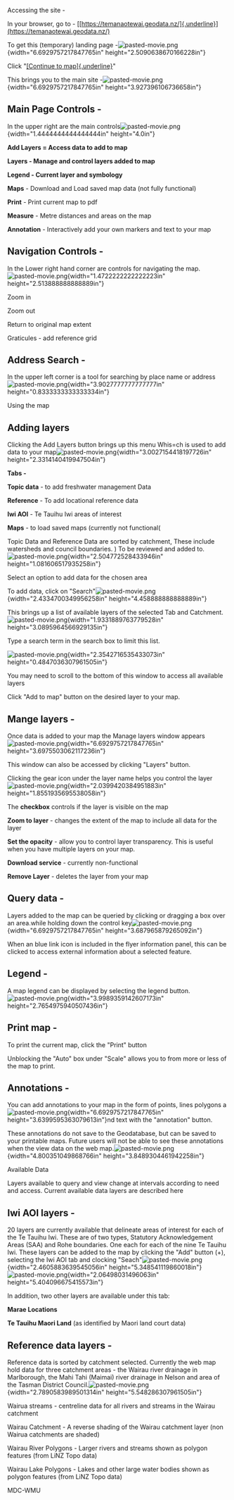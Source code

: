 Accessing the site -

In your browser, go to -
[[https://temanaotewai.geodata.nz/]{.underline}](https://temanaotewai.geodata.nz/)

To get this (temporary) landing page
-![pasted-movie.png](temanaotewai-help/media/image1.png){width="6.6929757217847765in"
height="2.5090638670166228in"}

Click "[[Continue to
map]{.underline}](https://temanaotewai.geodata.nz/geonetwork/srv/eng/catalog.search#/map)\"

This brings you to the main site
-![pasted-movie.png](temanaotewai-help/media/image2.png){width="6.6929757217847765in"
height="3.927396106736658in"}

## 

## Main Page Controls -

In the upper right are the main
controls![pasted-movie.png](temanaotewai-help/media/image3.png){width="1.4444444444444444in"
height="4.0in"}

**Add Layers = Access data to add to map**

**Layers - Manage and control layers added to map**

**Legend - Current layer and symbology**

**Maps** - Download and Load saved map data (not fully functional)

**Print** - Print current map to pdf

**Measure** - Metre distances and areas on the map

**Annotation** - Interactively add your own markers and text to your map

## Navigation Controls -

In the Lower right hand corner are controls for navigating the
map.![pasted-movie.png](temanaotewai-help/media/image4.png){width="1.4722222222222223in"
height="2.513888888888889in"}

Zoom in

Zoom out

Return to original map extent

Graticules - add reference grid

## Address Search -

In the upper left corner is a tool for searching by place name or
address![pasted-movie.png](temanaotewai-help/media/image5.png){width="3.9027777777777777in"
height="0.8333333333333334in"}

Using the map

## Adding layers

Clicking the Add Layers button brings up this menu Whis=ch is used to
add data to your
map![pasted-movie.png](temanaotewai-help/media/image6.png){width="3.0027154418197726in"
height="2.3314140419947504in"}

**Tabs -**

**Topic data** - to add freshwater management Data

**Reference** - To add locational reference data

**Iwi AOI** - Te Tauihu Iwi areas of interest

**Maps** - to load saved maps (currently not functional(

Topic Data and Reference Data are sorted by catchment, These include
watersheds and council boundaries. ) To be reviewed and added
to.![pasted-movie.png](temanaotewai-help/media/image7.png){width="2.504772528433946in"
height="1.081606517935258in"}

Select an option to add data for the chosen area

To add data, click on
"Search"![pasted-movie.png](temanaotewai-help/media/image8.png){width="2.4334700349956258in"
height="4.458888888888889in"}

This brings up a list of available layers of the selected Tab and
Catchment.![pasted-movie.png](temanaotewai-help/media/image9.png){width="1.9331889763779528in"
height="3.0895964566929135in"}

Type a search term in the search box to limit this list.

![pasted-movie.png](temanaotewai-help/media/image10.png){width="2.3542716535433073in"
height="0.4847036307961505in"}

You may need to scroll to the bottom of this window to access all
available layers

Click "Add to map" button on the desired layer to your map.

## Mange layers -

Once data is added to your map the Manage layers window
appears![pasted-movie.png](temanaotewai-help/media/image11.png){width="6.6929757217847765in"
height="3.6975503062117236in"}

This window can also be accessed by clicking "Layers" button.

Clicking the gear icon under the layer name helps you control the
layer![pasted-movie.png](temanaotewai-help/media/image12.png){width="2.0399420384951883in"
height="1.8551935695538058in"}

The **checkbox** controls if the layer is visible on the map

**Zoom to layer** - changes the extent of the map to include all data
for the layer

**Set the opacity** - allow you to control layer transparency. This is
useful when you have multiple layers on your map.

**Download service** - currently non-functional

**Remove Layer** - deletes the layer from your map

##  

## Query data -

Layers added to the map can be queried by clicking or dragging a box
over an area.while holding down the control
key![pasted-movie.png](temanaotewai-help/media/image13.png){width="6.6929757217847765in"
height="3.687965879265092in"}

When an blue link icon is included in the flyer information panel, this
can be clicked to access external information about a selected feature.

## Legend -

A map legend can be displayed by selecting the legend
button.![pasted-movie.png](temanaotewai-help/media/image14.png){width="3.9989359142607173in"
height="2.7654975940507436in"}

##  

## Print map -

To print the current map, click the "Print" button

Unblocking the "Auto" box under "Scale" allows you to from more or less
of the map to print.

## Annotations -

You can add annotations to your map in the form of points, lines
polygons
a![pasted-movie.png](temanaotewai-help/media/image15.png){width="6.6929757217847765in"
height="3.6399595363079613in"}nd text with the "annotation" button.

These annotations do not save to the Geodatabase, but can be saved to
your printable maps. Future users will not be able to see these
annotations when the view data on the web
map.![pasted-movie.png](temanaotewai-help/media/image16.png){width="4.800351049868766in"
height="3.8489304461942258in"}

Available Data

Layers available to query and view change at intervals according to need
and access. Current available data layers are described here

## Iwi AOI layers -

20 layers are currently available that delineate areas of interest for
each of the Te Tauihu Iwi. These are of two types, Statutory
Acknowledgement Areas (SAA) and Rohe boundaries. One each for each of
the nine Te Tauihu Iwi. These layers can be added to the map by clicking
the "Add" button (+), selecting the Iwi AOI tab and clocking
"Seach"![pasted-movie.png](temanaotewai-help/media/image17.png){width="2.4605883639545056in"
height="5.348541119860018in"}![pasted-movie.png](temanaotewai-help/media/image18.png){width="2.06498031496063in"
height="5.404096675415573in"}

In addition, two other layers are available under this tab:

**Marae Locations**

**Te Tauihu Maori Land** (as identified by Maori land court data)

## Reference data layers -

Reference data is sorted by catchment selected. Currently the web map
hold data for three catchment areas - the Wairau river drainage in
Marlborough, the Mahi Tahi (Maimai) river drainage in Nelson and area of
the Tasman District
Council.![pasted-movie.png](temanaotewai-help/media/image19.png){width="2.7890583989501314in"
height="5.548286307961505in"}

Wairua streams - centreline data for all rivers and streams in the
Wairau catchment

Wairau Catchment - A reverse shading of the Wairau catchment layer (non
Wairua catchments are shaded)

Wairau River Polygons - Larger rivers and streams shown as polygon
features (from LiNZ Topo data)

Wairau Lake Polygons - Lakes and other large water bodies shown as
polygon features (from LiNZ Topo data)

MDC-WMU
